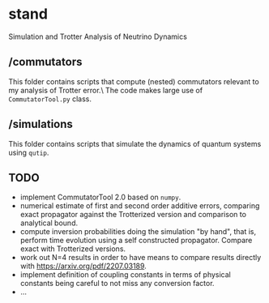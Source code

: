 # stand
Simulation and Trotter Analysis of Neutrino Dynamics

## /commutators
This folder contains scripts that compute (nested) commutators relevant to my analysis of Trotter error.\\
The code makes large use of `CommutatorTool.py` class.

## /simulations
This folder contains scripts that simulate the dynamics of quantum systems using `qutip`.

## TODO
- implement CommutatorTool 2.0 based on `numpy`.
- numerical estimate of first and second order additive errors, comparing exact propagator against the Trotterized version and comparison to analytical bound.
- compute inversion probabilities doing the simulation "by hand", that is, perform time evolution using a self constructed propagator. Compare exact with Trotterized versions.
- work out N=4 results in order to have means to compare results directly with https://arxiv.org/pdf/2207.03189.
- implement definition of coupling constants in terms of physical constants being careful to not miss any conversion factor. 
- ...